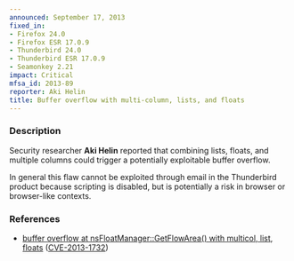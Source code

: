 ```yaml
---
announced: September 17, 2013
fixed_in:
- Firefox 24.0
- Firefox ESR 17.0.9
- Thunderbird 24.0
- Thunderbird ESR 17.0.9
- Seamonkey 2.21
impact: Critical
mfsa_id: 2013-89
reporter: Aki Helin
title: Buffer overflow with multi-column, lists, and floats
---
```


<h3>Description</h3>

<p>Security researcher <strong>Aki Helin</strong> reported that combining
lists, floats, and multiple columns could trigger a potentially
exploitable buffer overflow.
</p>

<p class="note">In general this flaw cannot be exploited through email in the
Thunderbird product because scripting is disabled, but is potentially a risk in
browser or browser-like contexts.</p>


<h3>References</h3>

<ul>
  <li><a href="https://bugzilla.mozilla.org/show_bug.cgi?id=883514">
        buffer overflow at nsFloatManager::GetFlowArea() with multicol, list, floats</a> (<a href="http://cve.mitre.org/cgi-bin/cvename.cgi?name=CVE-2013-1732" class="ex-ref">CVE-2013-1732</a>)</li>
</ul>



